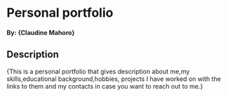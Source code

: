 # Personal portfolio
#### By: {Claudine Mahoro}
## Description
{This is a personal portfolio that gives description about me,my skills,educational background,hobbies, projects I have worked on with the links to them and my contacts in case you want to reach out to me.}
